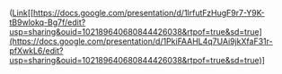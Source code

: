 ([Link](https://docs.google.com/presentation/d/1PkiFAAHL4q7UAi9jkXfaF31r-pfXwkL6/edit?usp=sharing&ouid=102189640680844426038&rtpof=true&sd=true)[[https://docs.google.com/presentation/d/1lrfutFzHugF9r7-Y9K-tB9wlokq-Bg7f/edit?usp=sharing&ouid=102189640680844426038&rtpof=true&sd=true](https://docs.google.com/presentation/d/1PkiFAAHL4q7UAi9jkXfaF31r-pfXwkL6/edit?usp=sharing&ouid=102189640680844426038&rtpof=true&sd=true)]


